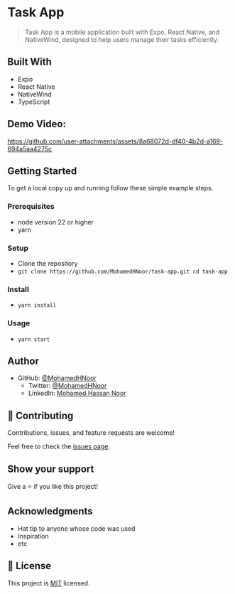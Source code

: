 # Task App

> Task App is a mobile application built with Expo, React Native, and NativeWind, designed to help users manage their tasks efficiently.

## Built With

- Expo
- React Native
- NativeWind
- TypeScript

## Demo Video: 
https://github.com/user-attachments/assets/8a68072d-df40-4b2d-a169-694a5aa4275c



## Getting Started

To get a local copy up and running follow these simple example steps.

### Prerequisites

- node version 22 or higher
- yarn

### Setup

- Clone the repository
- `git clone https://github.com/MohamedHNoor/task-app.git
cd task-app`

### Install

- `yarn install`

### Usage

- `yarn start`

## Author

- GitHub: [@MohamedHNoor](https://github.com/MohamedHNoor)
  - Twitter: [@MohamedHNoor](https://twitter.com/MohamedHNoor)
  - LinkedIn: [Mohamed Hassan Noor](https://www.linkedin.com/in/mohamedhnoor/)

## 🤝 Contributing

Contributions, issues, and feature requests are welcome!

Feel free to check the [issues page](https://github.com/MohamedHNoor/task-app/issues).

## Show your support

Give a ⭐️ if you like this project!

## Acknowledgments

- Hat tip to anyone whose code was used
- Inspiration
- etc

## 📝 License

This project is [MIT](./LICENSE) licensed.
